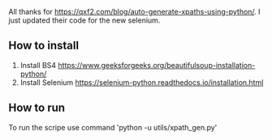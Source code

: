 All thanks for https://qxf2.com/blog/auto-generate-xpaths-using-python/. I just updated their code for the new selenium.

## How to install
1) Install BS4 https://www.geeksforgeeks.org/beautifulsoup-installation-python/
2) Install Selenium https://selenium-python.readthedocs.io/installation.html

## How to run
 To run the scripе use command 'python -u utils/xpath_gen.py'

